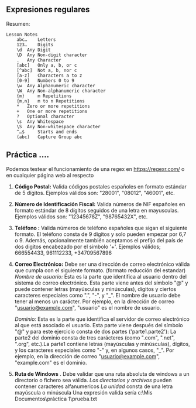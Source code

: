 ## Expresiones regulares

Resumen:

```
Lesson Notes
 	abc… 	Letters
	123… 	Digits
	\d 	Any Digit
	\D 	Any Non-digit character
	. 	Any Character
	[abc] 	Only a, b, or c
	[^abc] 	Not a, b, nor c
	[a-z] 	Characters a to z
	[0-9] 	Numbers 0 to 9
	\w 	Any Alphanumeric character
	\W 	Any Non-alphanumeric character
	{m} 	m Repetitions
	{m,n} 	m to n Repetitions
	* 	Zero or more repetitions
	+ 	One or more repetitions
	? 	Optional character
	\s 	Any Whitespace
	\S 	Any Non-whitespace character
	^…$ 	Starts and ends
	(abc) 	Capture Group abc
```

## Práctica ....

Podemos testear el funcionamiento de una regex en https://regexr.com/ o en cualquier página web al respecto

1. **Código Postal:** Valida códigos postales españoles en formato estándar de 5 dígitos. Ejemplos válidos son: "28001", "08012", "46001", etc.

2. **Número de Identificación Fiscal:** Valida números de NIF españoles en formato estándar de 8 dígitos seguidos de una letra en mayusculas. Ejemplos válidos son: "12345678Z", "98765432X", etc.

4. **Teléfono :** Valida números de teléfono españoles que sigan el siguiente formato.
   El teléfono consta de 9 digitos y solo pueden empezar por 6,7 o 9. Además, opcionalmente también aceptamos el prefijo del país de dos digitos encabezado por el simbolo '+'. Ejemplos válidos;  666554433, 961112233, +34709567896

5. **Correo Electrónico:** Debe ser una dirección de correo electrónico válida que cumpla con el siguiente formato. (formato reducción del estandar)
    *Nombre de usuario:* Esta es la parte que identifica al usuario dentro del sistema de correo electrónico. Esta parte viene antes del símbolo "@" y puede contener letras (mayúsculas y minúsculas), dígitos y ciertos caracteres especiales como ".", "-", y "_". El nombre de usuario debe tener al menos un carácter. Por ejemplo, en la dirección de correo "usuario@example.com", "usuario" es el nombre de usuario.

    *Dominio:* Esta es la parte que identifica el servidor de correo electrónico al que está asociado el usuario. Esta parte viene después del símbolo "@" y para este ejercicio consta de dos partes ('parte1.parte2'): La parte2 del dominio consta de tres carácteres (como ".com", ".net", ".org", etc.).La parte1  contiene letras (mayúsculas y minúsculas), dígitos, y los caracteres especiales como "-" y, en algunos casos, "_". Por ejemplo, en la dirección de correo "usuario@example.com", "example.com" es el dominio.   
6. **Ruta de Windows** . Debe validar que una ruta absoluta de windows a un directorio o fichero sea válida.
    *Los directorios y archivos* pueden contener caracteres alfanumericos
	*La unidad* consta de una letra mayúscula o minúscula 
Una expresión valida sería	c:\Mis Documentos\práctica 1\prueba.txt